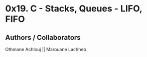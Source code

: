 # 0x19. C - Stacks, Queues - LIFO, FIFO

## Authors / Collaborators
Othmane Achlouj || Marouane Lachheb
